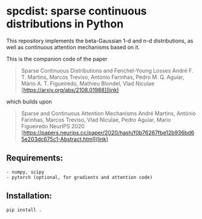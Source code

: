# spcdist: sparse continuous distributions in Python

This repository implements the beta-Gaussian 1-d and n-d distributions,
as well as continuous attention mechanisms based on it.

This is the companion code of the paper

> Sparse Continuous Distributions and Fenchel-Young Losses
> André F. T. Martins, Marcos Treviso, António Farinhas, Pedro M. Q. Aguiar, Mário A. T. Figueiredo, Mathieu Blondel, Vlad Niculae
> [https://arxiv.org/abs/2108.01988](link)

which builds upon

> Sparse and Continuous Attention Mechanisms
> André Martins, António Farinhas, Marcos Treviso, Vlad Niculae, Pedro Aguiar, Mario Figueiredo
> NeurIPS 2020
> [https://papers.neurips.cc/paper/2020/hash/f0b76267fbe12b936bd65e203dc675c1-Abstract.html](link)

## Requirements:
    - numpy, scipy
    - pytorch (optional, for gradients and attention code)

## Installation:

```bash
pip install .
```
